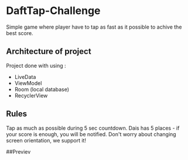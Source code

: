 # DaftTap-Challenge

Simple game where player have to tap as fast as it possible to achive the best score.

## Architecture of project

Project done with using : 
* LiveData
* ViewModel
* Room (local database)
* RecyclerView

## Rules

Tap as much as possible during 5 sec countdown.
Dais has 5 places - if your score is enough, you will be notified.
Don't worry about changing screen orientation, we support it!

##Previev


